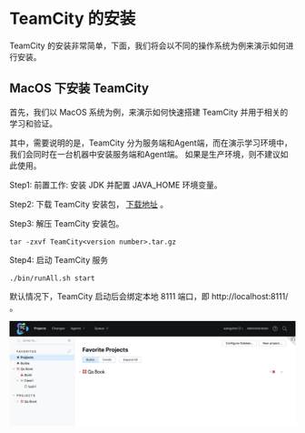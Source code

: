 # TeamCity 的安装

TeamCity 的安装非常简单，下面，我们将会以不同的操作系统为例来演示如何进行安装。

## MacOS 下安装 TeamCity

首先，我们以 MacOS 系统为例，来演示如何快速搭建 TeamCity 并用于相关的学习和验证。

其中，需要说明的是，TeamCity 分为服务端和Agent端，而在演示学习环境中，我们会同时在一台机器中安装服务端和Agent端。
如果是生产环境，则不建议如此使用。

Step1: 前置工作: 安装 JDK 并配置 JAVA_HOME 环境变量。

Step2: 下载 TeamCity 安装包， [下载地址](https://www.jetbrains.com/teamcity/download/#section=on-premises) 。

Step3: 解压 TeamCity 安装包。

```shell
tar -zxvf TeamCity<version number>.tar.gz
```

Step4: 启动 TeamCity 服务

```shell
./bin/runAll.sh start
```

默认情况下，TeamCity 启动后会绑定本地 8111 端口，即 http://localhost:8111/ 。

![teamcity](./pictures/teamcity_page.png)
